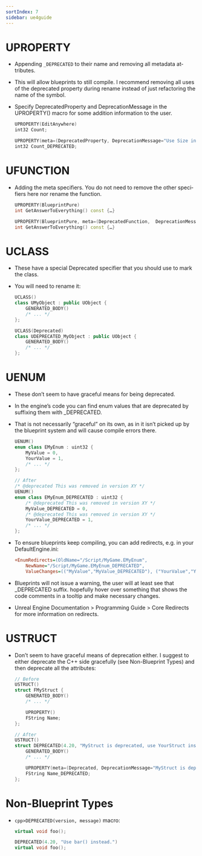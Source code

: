 ```yaml
---
sortIndex: 7
sidebar: ue4guide
---
```


# UP­ROP­ER­TY

- Ap­pend­ing `_DEPRECATED` to their name and re­mov­ing all meta­da­ta at­tributes.
- This will al­low blue­prints to still com­pile. I rec­om­mend re­mov­ing all us­es of the dep­re­cat­ed prop­er­ty dur­ing re­name in­stead of just refac­tor­ing the name of the sym­bol.
- Spec­i­fy DeprecatedProperty and DeprecationMessage in the UPROPERTY() macro for some ad­di­tion in­for­ma­tion to the us­er.

  ```cpp
  UPROPERTY(EditAnywhere)
  int32 Count;

  UPROPERTY(meta=(DeprecatedProperty, DeprecationMessage="Use Size instead."))
  int32 Count_DEPRECATED;
  ```

# UFUNC­TION

- Adding the meta spec­i­fiers. You do not need to re­move the oth­er spec­i­fiers here nor re­name the func­tion.

  ```cpp
  UPROPERTY(BlueprintPure)
  int GetAnswerToEverything() const {…}

  UPROPERTY(BlueprintPure, meta=(DeprecatedFunction,  DeprecationMessage="Use GetEarth() and GetAnswer() instead."))
  int GetAnswerToEverything() const {…}
  ```

# UCLASS

- These have a spe­cial Deprecated spec­i­fi­er that you should use to mark the class.
- You will need to re­name it:

  ```cpp
  UCLASS()
  class UMyObject : public UObject {
      GENERATED_BODY()
      /* ... */
  };

  UCLASS(Deprecated)
  class UDEPRECATED_MyObject : public UObject {
      GENERATED_BODY()
      /* ... */
  };
  ```

# UENUM

- These don’t seem to have grace­ful means for be­ing dep­re­cat­ed.
- In the en­gine’s code you can find enum val­ues that are dep­re­cat­ed by suf­fix­ing them with _DEPRECATED.
- That is not nec­es­sar­i­ly “grace­ful” on its own, as in it isn’t picked up by the blue­print sys­tem and will cause com­pile er­rors there.

  ```cpp
  UENUM()
  enum class EMyEnum : uint32 {
      MyValue = 0,
      YourValue = 1,
      /* ... */
  };

  // After
  /* @deprecated This was removed in version XY */
  UENUM()
  enum class EMyEnum_DEPRECATED : uint32 {
      /* @deprecated This was removed in version XY */
      MyValue_DEPRECATED = 0,
      /* @deprecated This was removed in version XY */
      YourValue_DEPRECATED = 1,
      /* ... */
  };
  ```

- To en­sure blue­prints keep com­pil­ing, you can add redi­rects, e.g. in your DefaultEngine.ini:

  ```ini
  +EnumRedirects=(OldName="/Script/MyGame.EMyEnum",
      NewName="/Script/MyGame.EMyEnum_DEPRECATED",
      ValueChanges=(("MyValue","MyValue_DEPRECATED"), ("YourValue","YourValue_DEPRECATED")))
  ```

- Blue­prints will not is­sue a warn­ing, the us­er will at least see that _DEPRECATED suf­fix. hope­ful­ly hov­er over some­thing that shows the code com­ments in a tooltip and make nec­es­sary changes.
- Un­re­al En­gine Doc­u­men­ta­tion > Pro­gram­ming Guide > Core Re­di­rects for more in­for­ma­tion on redi­rects.

# US­TRUCT

- Don’t seem to have grace­ful means of dep­re­ca­tion ei­ther. I sug­gest to ei­ther dep­re­cate the C++ side grace­ful­ly (see Non-Blue­print Types) and then dep­re­cate all the at­tributes:

  ```cpp
  // Before
  USTRUCT()
  struct FMyStruct {
      GENERATED_BODY()
      /* ... */

      UPROPERTY()
      FString Name;
  };

  // After
  USTRUCT()
  struct DEPRECATED(4.20, "MyStruct is deprecated, use YourStruct instead.") FMyStruct {
      GENERATED_BODY()
      /* ... */

      UPROPERTY(meta=(Deprecated, DeprecationMessage="MyStruct is deprecated, use YourStruct instead."))
      FString Name_DEPRECATED;
  };
  ```

# Non-Blue­print Types

- `cpp>DEPRECATED(version, message)` macro:

  ```cpp
  virtual void foo();

  DEPRECATED(4.20, "Use bar() instead.")
  virtual void foo();
  ```
